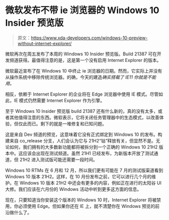 # 微软发布不带 ie 浏览器的 Windows 10 Insider 预览版

> 原文：<https://www.xda-developers.com/windows-10-preview-without-internet-explorer/>

微软再次在周五发布了本周的 Windows 10 Insider 预览版。Build 21387 可在开发频道获得。最值得注意的是，这是第一个没有启用 Internet Explorer 的版本。

微软最近宣布了在 Windows 10 中终止 ie 浏览器的日期。然而，它实际上并没有从操作系统中移除传统浏览器。的确，今天的建造*确实搭载了 IE11 你就是不能用。*

相反，依赖于 Internet Explorer 的企业将在 Edge 浏览器中使用 IE 模式。尽管如此，IE 模式仍然需要 Internet Explorer 作为引擎。

至于 Windows 10 Insider 预览版 build 21387 还有什么新的，真的没有太多，或者其他值得注意的东西。微软表示，它将关闭任务管理器中的生态模式，以改善体验，但仅此而已。剩下的就是一堆修复和已知问题。

这是来自 Dev 频道的预览，这意味着它没有正式绑定到 Windows 10 的发布。构建来自 co_release 分支，人们会认为它与 21H2“钴”释放有关，但显然不是。无论如何，我们拥有的大多数新功能都将被拆分到一个正确的 Windows 10 21H2 版本中。这应该会出现在测试频道。虽然 21H1 已经发布，为新版本开放了测试通道，但 21H2 进入测试版可能还需要一段时间。

Windows 10 RTMs 在 6 月和 12 月，所以我们更有可能在 7 月的测试版渠道看到 Windows 10 版本 21H2。这样，在 10 月份发布之前，它可以进行几个月的维护。在 Windows 10 版本 21H2 中还会有更多的内容，例如正在进行的太阳谷 UI 大修。我们应该在六月份的 Windows 活动中听到更多这方面的信息。

现在，只要知道当你安装这个版本的 Windows 10 时，Internet Explorer 将被禁用，你必须使用 Edge。但如果你还在 IE 上，就不清楚你在 Windows 预览的前沿做什么了。